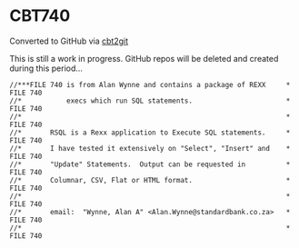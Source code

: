 # CBT740
Converted to GitHub via [cbt2git](https://github.com/wizardofzos/cbt2git)

This is still a work in progress. GitHub repos will be deleted and created during this period...

```
//***FILE 740 is from Alan Wynne and contains a package of REXX     *   FILE 740
//*           execs which run SQL statements.                       *   FILE 740
//*                                                                 *   FILE 740
//*       RSQL is a Rexx application to Execute SQL statements.     *   FILE 740
//*       I have tested it extensively on "Select", "Insert" and    *   FILE 740
//*       "Update" Statements.  Output can be requested in          *   FILE 740
//*       Columnar, CSV, Flat or HTML format.                       *   FILE 740
//*                                                                 *   FILE 740
//*       email:  "Wynne, Alan A" <Alan.Wynne@standardbank.co.za>   *   FILE 740
//*                                                                 *   FILE 740
```
